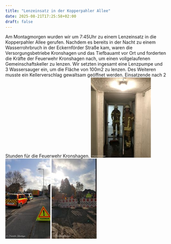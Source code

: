 ```yaml
---
title: "Lenzeinsatz in der Kopperpahler Allee"
date: 2025-08-21T17:25:58+02:00
draft: false
---
```


Am Montagmorgen wurden wir um 7:45Uhr zu einem Lenzeinsatz in die Kopperpahler Allee gerufen.
Nachdem es bereits in der Nacht zu einem Wasserrohrbruch in der Eckernförder Straße kam, waren die Versorgungsbetriebe Kronshagen und das Tiefbauamt vor Ort und forderten die Kräfte der Feuerwehr Kronshagen nach, um einen vollgelaufenen Gemeinschaftskeller zu lenzen. Wir setzten ingesamt eine Lenzpumpe und 3 Wassersauger ein, um die Fläche von 100m2 zu lenzen. Des Weiteren musste ein Kellerverschlag gewaltsam geöffnet werden. Einsatzende nach 2 Stunden für die Feuerwehr Kronshagen.
[![Lenzeinsatz in die Kopperpahler Allee](img/b_0_250_16777215_00_images_artikel_lenzkopperpahler0.jpg)](/images/artikel/lenzkopperpahler0.jpg) [![Lenzeinsatz in die Kopperpahler Allee](img/b_0_250_16777215_00_images_artikel_lenzkopperpahler1.jpg)](/images/artikel/lenzkopperpahler1.jpg) [![Lenzeinsatz in die Kopperpahler Allee](img/b_0_250_16777215_00_images_artikel_lenzkopperpahler2.jpg)](/images/artikel/lenzkopperpahler2.jpg)
